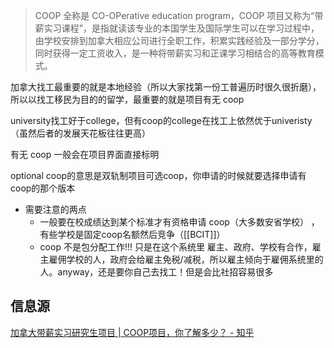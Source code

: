 >COOP 全称是 CO-OPerative education program，COOP 项目又称为“带薪实习课程”，是指就读该专业的本国学生及国际学生可以在学习过程中，由学校安排到加拿大相应公司进行全职工作，积累实践经验及一部分学分，同时获得一定工资收入，是一种将带薪实习和正课学习相结合的高等教育模式。[](https://zhuanlan.zhihu.com/p/143475943)


加拿大找工最重要的就是本地经验（所以大家找第一份工普遍历时很久很折磨），所以以找工移民为目的的留学，最重要的就是项目有无 coop

university找工好于college，但有coop的college在找工上依然优于univeristy（虽然后者的发展天花板往往更高）

有无 coop 一般会在项目界面直接标明

optional coop的意思是双轨制项目可选coop，你申请的时候就要选择申请有coop的那个版本

- 需要注意的两点
	- 一般要在校成绩达到某个标准才有资格申请 coop（大多数安省学校） ，有些学校是固定coop名额然后竞争（[[BCIT]]）
	- coop 不是包分配工作!!! 只是在这个系统里 雇主、政府、学校有合作，雇主雇佣学校的人，政府会给雇主免税/减税，所以雇主倾向于雇佣系统里的人。anyway，还是要你自己去找工！但是会比社招容易很多

## 信息源

[加拿大带薪实习研究生项目 | COOP项目，你了解多少？ - 知乎](https://zhuanlan.zhihu.com/p/143475943)